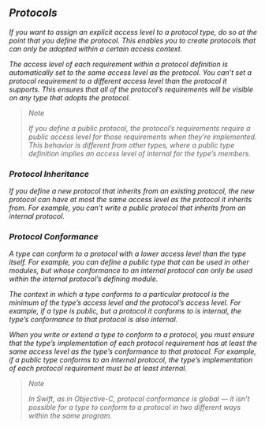 ## *Protocols*

*If you want to assign an explicit access level to a protocol type, do so at the point that you define the protocol. This enables you to create protocols that can only be adopted within a certain access context.*

*The access level of each requirement within a protocol definition is automatically set to the same access level as the protocol. You can’t set a protocol requirement to a different access level than the protocol it supports. This ensures that all of the protocol’s requirements will be visible on any type that adopts the protocol.*

> *Note*
> 
> *If you define a public protocol, the protocol’s requirements require a public access level for those requirements when they’re implemented. This behavior is different from other types, where a public type definition implies an access level of internal for the type’s members.*

### *Protocol Inheritance*

*If you define a new protocol that inherits from an existing protocol, the new protocol can have at most the same access level as the protocol it inherits from. For example, you can’t write a public protocol that inherits from an internal protocol.*

### *Protocol Conformance*

*A type can conform to a protocol with a lower access level than the type itself. For example, you can define a public type that can be used in other modules, but whose conformance to an internal protocol can only be used within the internal protocol’s defining module.*

*The context in which a type conforms to a particular protocol is the minimum of the type’s access level and the protocol’s access level. For example, if a type is public, but a protocol it conforms to is internal, the type’s conformance to that protocol is also internal.*

*When you write or extend a type to conform to a protocol, you must ensure that the type’s implementation of each protocol requirement has at least the same access level as the type’s conformance to that protocol. For example, if a public type conforms to an internal protocol, the type’s implementation of each protocol requirement must be at least internal.*

> *Note*
> 
> *In Swift, as in Objective-C, protocol conformance is global — it isn’t possible for a type to conform to a protocol in two different ways within the same program.*
